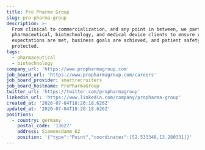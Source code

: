 ```yaml
---
title: Pro Pharma Group
slug: pro-pharma-group
description: >-
  From clinical to commercialization, and any point in between, we partner with
  pharmaceutical, biotechnology, and medical device clients to ensure regulatory
  expectations are met, business goals are achieved, and patient safety is
  protected.
tags:
  - pharmaceutical
  - biotechnology
company_url: 'https://www.propharmagroup.com'
job_board_url: 'https://www.propharmagroup.com/careers'
job_board_provider: smartrecruiters
job_board_hostname: ProPharmaGroup
twitter_url: 'https://twitter.com/propharmagroup'
linkedin_url: 'https://www.linkedin.com/company/propharma-group'
created_at: '2020-07-04T18:26:18.626Z'
updated_at: '2020-07-04T18:26:18.626Z'
positions:
  - country: germany
    postal_code: '13627'
    address: Siemensdamm 62
    position: '{"type":"Point","coordinates":[52.533348,13.280331]}'
---
```


